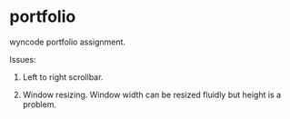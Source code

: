 portfolio
=========

wyncode portfolio assignment.

Issues:

1. Left to right scrollbar. 

2. Window resizing. Window width can be resized fluidly but height is a problem.
